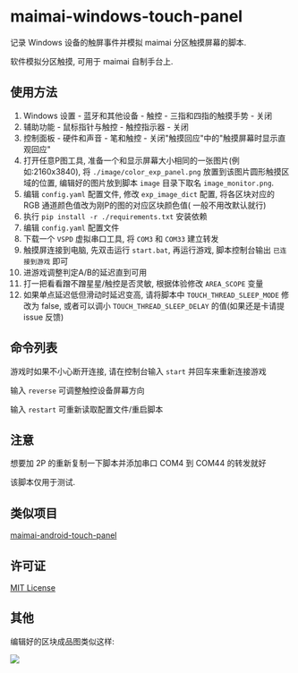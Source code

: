 # maimai-windows-touch-panel

记录 Windows 设备的触屏事件并模拟 maimai 分区触摸屏幕的脚本.

软件模拟分区触摸, 可用于 maimai 自制手台上.

## 使用方法

1. Windows 设置 - 蓝牙和其他设备 - 触控 - 三指和四指的触摸手势 - 关闭
2. 辅助功能 - 鼠标指针与触控 - 触控指示器 - 关闭
3. 控制面板 - 硬件和声音 - 笔和触控 - 关闭"触摸回应"中的"触摸屏幕时显示直观回应"
4. 打开任意P图工具, 准备一个和显示屏幕大小相同的一张图片(例如:2160x3840), 将 `./image/color_exp_panel.png`
   放置到该图片圆形触摸区域的位置, 编辑好的图片放到脚本 `image` 目录下取名 `image_monitor.png`.
5. 编辑 `config.yaml` 配置文件, 修改 `exp_image_dict` 配置, 将各区块对应的 RGB 通道颜色值改为刚P的图的对应区块颜色值(
   一般不用改默认就行)
6. 执行 `pip install -r ./requirements.txt` 安装依赖
7. 编辑 `config.yaml` 配置文件
8. 下载一个 `VSPD` 虚拟串口工具, 将 `COM3` 和 `COM33` 建立转发
9. 触摸屏连接到电脑, 先双击运行 `start.bat`, 再运行游戏, 脚本控制台输出 `已连接到游戏` 即可
10. 进游戏调整判定A/B的延迟直到可用
11. 打一把看看蹭不蹭星星/触控是否灵敏, 根据体验修改 `AREA_SCOPE` 变量
12. 如果单点延迟低但滑动时延迟变高, 请将脚本中 `TOUCH_THREAD_SLEEP_MODE` 修改为 false,
    或者可以调小 `TOUCH_THREAD_SLEEP_DELAY` 的值(如果还是卡请提 issue 反馈)

## 命令列表

游戏时如果不小心断开连接, 请在控制台输入 `start` 并回车来重新连接游戏

输入 `reverse` 可调整触控设备屏幕方向

输入 `restart` 可重新读取配置文件/重启脚本

## 注意

想要加 2P 的重新复制一下脚本并添加串口 COM4 到 COM44 的转发就好

该脚本仅用于测试.

## 类似项目

[maimai-android-touch-panel](https://github.com/ERR0RPR0MPT/maimai-android-touch-panel)

## 许可证

[MIT License](https://github.com/ERR0RPR0MPT/maimai-windows-touch-panel?tab=MIT-1-ov-file)

## 其他

编辑好的区块成品图类似这样:

![](https://raw.githubusercontent.com/ERR0RPR0MPT/maimai-android-touch-panel/main/image/image_monitor.png)
